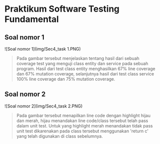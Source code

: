 # Praktikum Software Testing Fundamental
## Soal nomor 1
![Soal nomor 1](img/Sec4_task 1.PNG)

> Pada gambar tersebut menjelaskan tentang hasil dari sebuah coverage test yang menguji class entity dan service pada sebuah program. Hasil dari test class entity menghasilkan 67% line coverage dan 67% mutation coverage, selanjutnya hasil dari test class service 100% line coverage dan 75% mutation coverage.

## Soal nomor 2
![Soal nomor 2](img/Sec4_task 2.PNG)

> Pada gambar tersebut menapilkan line code dengan highlight hijau dan merah, hijau menandakan line code/class tersebut telah pass dalam unit test. Untuk yang highlight merah menandakan tidak pass unit test dikarenakan pada class tersebut menggunakan 'return c' yang telah digunakan di class sebelumnya.